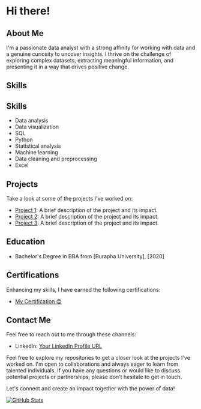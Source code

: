 # Hi there!

## About Me
I'm a passionate data analyst with a strong affinity for working with data and a genuine curiosity to uncover insights. I thrive on the challenge of exploring complex datasets, extracting meaningful information, and presenting it in a way that drives positive change.

## Skills

## Skills
- Data analysis
- Data visualization
- SQL
- Python
- Statistical analysis
- Machine learning
- Data cleaning and preprocessing
- Excel

## Projects
Take a look at some of the projects I've worked on:
- [Project 1](link-to-project): A brief description of the project and its impact.
- [Project 2](link-to-project): A brief description of the project and its impact.
- [Project 3](link-to-project): A brief description of the project and its impact.

## Education
- Bachelor's Degree in BBA from [Burapha University], [2020]

## Certifications
Enhancing my skills, I have earned the following certifications:
- [My Certification 😊]([link-to-certification](https://bit.ly/3rdNqn8))


## Contact Me
Feel free to reach out to me through these channels:
- LinkedIn: [Your LinkedIn Profile URL]([link-to-linkedin](https://www.linkedin.com/in/treephob/))


Feel free to explore my repositories to get a closer look at the projects I've worked on. I'm open to collaborations and always eager to learn from talented individuals. If you have any questions or would like to discuss potential projects or partnerships, please don't hesitate to get in touch.

Let's connect and create an impact together with the power of data!

[![GitHub Stats](https://github-readme-stats.vercel.app/api?username=YourUsername&show_icons=true)](https://github.com/Treephop-bit)
